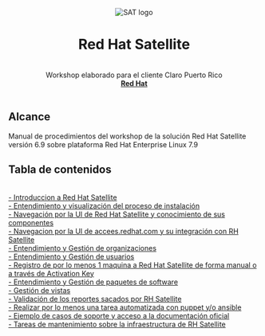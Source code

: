 <p align="center"><img src="https://github.com/workshopopennova/tecnologiasredhat/blob/master/images/sat_logo.png?raw=true" alt="SAT logo">
</p>
<h1 align="center">Red Hat Satellite</h1>
<p align="center">
<br>Workshop elaborado para el cliente Claro Puerto Rico
  <br><a href="https://www.redhat.com"><strong>Red Hat</strong></a>
  <br>
  <br>
</p>


<h2>Alcance</h2>

Manual de procedimientos del workshop de la solución Red Hat Satellite versión 6.9 sobre plataforma Red Hat Enterprise Linux 7.9

<h2>Tabla de contenidos</h2>
<br><a href="sat01">- Introduccion a Red Hat Satellite
<br><a href="sat02">- Entendimiento y visualización del proceso de instalación</a>
<br><a href="sat03">- Navegación por la UI de Red Hat Satellite y conocimiento de sus componentes</a>
<br><a href="sat04">- Navegacion por la UI de accees.redhat.com y su integración con RH Satellite</a>
<br><a href="sat05">- Entendimiento y Gestión de organizaciones</a>
<br><a href="sat06">- Entendimiento y Gestión de usuarios</a>
<br><a href="sat07">- Registro de por lo menos 1 maquina a Red Hat Satellite de forma manual o a través de Activation Key</a>
<br><a href="sat08">- Entendimiento y Gestión de paquetes de software</a>
<br><a href="sat10">- Gestión de vistas</a>
<br><a href="sat09">- Validación de los reportes sacados por RH Satellite</a>
<br><a href="sat15">- Realizar por lo menos una tarea automatizada con puppet y/o ansible</a>
<br><a href="sat14">- Ejemplo de casos de soporte y acceso a la documentación oficial</a>
<br><a href="sat13">- Tareas de mantenimiento sobre la infraestructura de RH Satellite</a>
